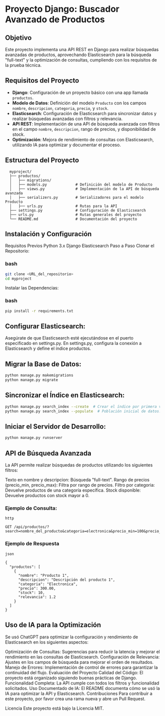# Proyecto Django: Buscador Avanzado de Productos

## Objetivo
Este proyecto implementa una API REST en Django para realizar búsquedas avanzadas de productos, aprovechando Elasticsearch para la búsqueda "full-text" y la optimización de consultas, cumpliendo con los requisitos de la prueba técnica.

## Requisitos del Proyecto
- **Django**: Configuración de un proyecto básico con una app llamada `productos`.
- **Modelo de Datos**: Definición del modelo `Producto` con los campos `nombre`, `descripcion`, `categoria`, `precio`, y `stock`.
- **Elasticsearch**: Configuración de Elasticsearch para sincronizar datos y realizar búsquedas avanzadas con filtros y relevancia.
- **API REST**: Implementación de una API de búsqueda avanzada con filtros en el campo `nombre`, `descripcion`, rango de precios, y disponibilidad de stock.
- **Optimización**: Mejora de rendimiento de consultas con Elasticsearch, utilizando IA para optimizar y documentar el proceso.

## Estructura del Proyecto
```plaintext
  myproject/
  ├── productos/
  │   ├── migrations/
  │   ├── models.py             # Definición del modelo de Producto
  │   ├── views.py              # Implementación de la API de búsqueda avanzada
  │   ├── serializers.py        # Serializadores para el modelo Producto
  │   ├── urls.py               # Rutas para la API
  ├── settings.py               # Configuración de Elasticsearch
  ├── urls.py                   # Rutas generales del proyecto
  └── README.md                 # Documentación del proyecto
  ```
## Instalación y Configuración
Requisitos Previos
Python 3.x
Django
Elasticsearch
Paso a Paso
Clonar el Repositorio:

### bash

```bash
git clone <URL_del_repositorio>
cd myproject
```
Instalar las Dependencias:

### bash
```bash
pip install -r requirements.txt
```

## Configurar Elasticsearch:

Asegúrate de que Elasticsearch esté ejecutándose en el puerto especificado en settings.py.
En settings.py, configura la conexión a Elasticsearch y define el índice productos.

## Migrar la Base de Datos:
```bash
python manage.py makemigrations
python manage.py migrate
```
## Sincronizar el Índice en Elasticsearch: 

```bash
python manage.py search_index --create  # Crear el índice por primera vez.
python manage.py search_index --populate  # Población inicial de datos.
```

## Iniciar el Servidor de Desarrollo:

```bash
python manage.py runserver
```

## API de Búsqueda Avanzada

La API permite realizar búsquedas de productos utilizando los siguientes filtros:

Texto en nombre y descripcion: Búsqueda "full-text".
Rango de precios (precio_min, precio_max): Filtra por rango de precios.
Filtro por categoria: Devuelve productos de una categoría específica.
Stock disponible: Devuelve productos con stock mayor a 0.
### Ejemplo de Consulta:
```plaintext
http

GET /api/productos/?search=nombre_del_producto&categoria=electronica&precio_min=100&precio_max=500&stock=1
```
### Ejemplo de Respuesta
```plaintext
json

{
  "productos": [
    {
      "nombre": "Producto 1",
      "descripcion": "Descripción del producto 1",
      "categoria": "Electronica",
      "precio": 300.00,
      "stock": 10,
      "relevancia": 1.2
    }
  ]
}
```
## Uso de IA para la Optimización
Se usó ChatGPT para optimizar la configuración y rendimiento de Elasticsearch en los siguientes aspectos:

Optimización de Consultas: Sugerencias para reducir la latencia y mejorar el rendimiento en las consultas de Elasticsearch.
Configuración de Relevancia: Ajustes en los campos de búsqueda para mejorar el orden de resultados.
Manejo de Errores: Implementación de control de errores para garantizar la continuidad del flujo.
Evaluación del Proyecto
Calidad del Código: El proyecto está organizado siguiendo buenas prácticas de Django.
Funcionalidad Completa: La API cumple con todos los filtros y funcionalidad solicitados.
Uso Documentado de IA: El README documenta cómo se usó la IA para optimizar la API y Elasticsearch.
Contribuciones
Para contribuir a este proyecto, por favor crea una rama nueva y abre un Pull Request.

Licencia
Este proyecto está bajo la Licencia MIT.